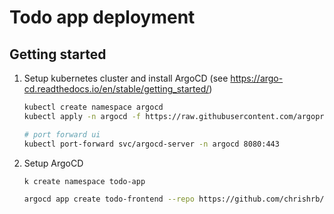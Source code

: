 # Todo app deployment

## Getting started

1. Setup kubernetes cluster and install ArgoCD (see https://argo-cd.readthedocs.io/en/stable/getting_started/)
    ```bash
    kubectl create namespace argocd
    kubectl apply -n argocd -f https://raw.githubusercontent.com/argoproj/argo-cd/stable/manifests/install.yaml

    # port forward ui
    kubectl port-forward svc/argocd-server -n argocd 8080:443
    ```

2. Setup ArgoCD
    ```bash
    k create namespace todo-app

    argocd app create todo-frontend --repo https://github.com/chrishrb/todo-deployment.git --path frontend --dest-server https://kubernetes.default.svc --dest-namespace todo-app
    ```

